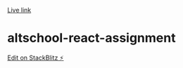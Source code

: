 [Live link](https://react-rl3hgz.stackblitz.io)

# altschool-react-assignment

[Edit on StackBlitz ⚡️](https://stackblitz.com/edit/react-rl3hgz)
